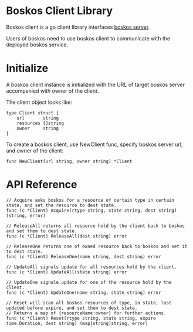 # Boskos Client Library

Boskos client is a go client library interfaces [boskos server](../README.md).

Users of boskos need to use boskos client to communicate with the deployed boskos service.

# Initialize

A boskos client instance is initialized with the URL of target boskos server accompanied with owner of the client.

The client object looks like:

```
type Client struct {
	url       string
	resources []string
	owner     string
}
```

To create a boskos client, use NewClient func, specify boskos server url, and owner of the client:
```
func NewClient(url string, owner string) *Client
```


# API Reference

```
// Acquire asks boskos for a resource of certain type in certain state, and set the resource to dest state.
func (c *Client) Acquire(rtype string, state string, dest string) (string, error)

// ReleaseAll returns all resource hold by the client back to boskos and set them to dest state.
func (c *Client) ReleaseAll(dest string) error

// ReleaseOne returns one of owned resource back to boskos and set it to dest state.
func (c *Client) ReleaseOne(name string, dest string) error

// UpdateAll signals update for all resources hold by the client.
func (c *Client) UpdateAll(state string) error

// UpdateOne signale update for one of the resource hold by the client.
func (c *Client) UpdateOne(name string, state string) error

// Reset will scan all boskos resources of type, in state, last updated before expire, and set them to dest state.
// Returns a map of {resourceName:owner} for further actions.
func (c *Client) Reset(rtype string, state string, expire time.Duration, dest string) (map[string]string, error)
```
